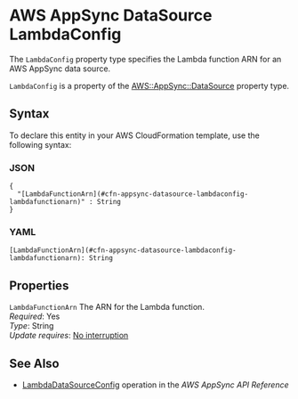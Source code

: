 # AWS AppSync DataSource LambdaConfig<a name="aws-properties-appsync-datasource-lambdaconfig"></a>

<a name="aws-properties-appsync-datasource-lambdaconfig-description"></a>The `LambdaConfig` property type specifies the Lambda function ARN for an AWS AppSync data source\.

<a name="aws-properties-appsync-datasource-lambdaconfig-inheritance"></a> `LambdaConfig` is a property of the [AWS::AppSync::DataSource](aws-resource-appsync-datasource.md) property type\.

## Syntax<a name="aws-properties-appsync-datasource-lambdaconfig-syntax"></a>

To declare this entity in your AWS CloudFormation template, use the following syntax:

### JSON<a name="aws-properties-appsync-datasource-lambdaconfig-syntax.json"></a>

```
{
  "[LambdaFunctionArn](#cfn-appsync-datasource-lambdaconfig-lambdafunctionarn)" : String
}
```

### YAML<a name="aws-properties-appsync-datasource-lambdaconfig-syntax.yaml"></a>

```
[LambdaFunctionArn](#cfn-appsync-datasource-lambdaconfig-lambdafunctionarn): String
```

## Properties<a name="aws-properties-appsync-datasource-lambdaconfig-properties"></a>

`LambdaFunctionArn`  <a name="cfn-appsync-datasource-lambdaconfig-lambdafunctionarn"></a>
The ARN for the Lambda function\.  
 *Required*: Yes  
 *Type*: String  
 *Update requires*: [No interruption](using-cfn-updating-stacks-update-behaviors.md#update-no-interrupt) 

## See Also<a name="aws-properties-appsync-datasource-lambdaconfig-seealso"></a>
+ [ LambdaDataSourceConfig](https://docs.aws.amazon.com/appsync/latest/APIReference/API_LambdaDataSourceConfig.html) operation in the *AWS AppSync API Reference*